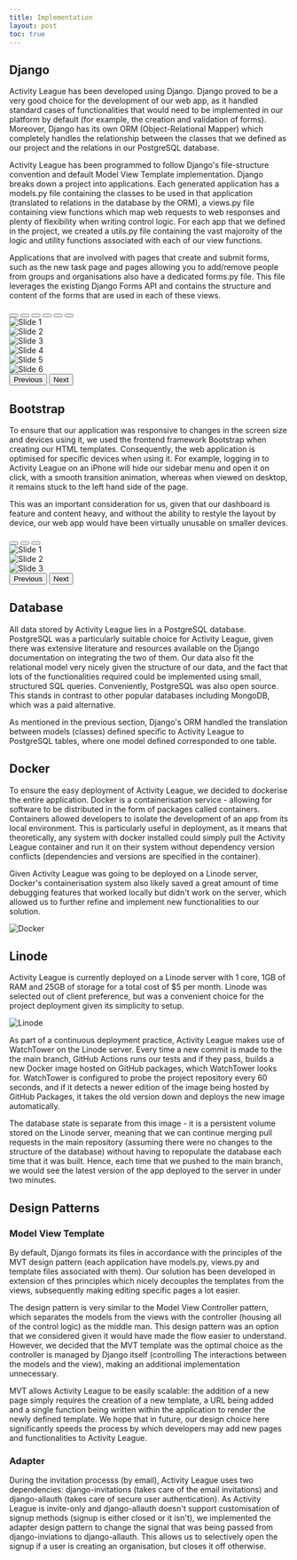 ```yaml
---
title: Implementation
layout: post
toc: true
---
```


## Django
Activity League has been developed using Django. Django proved to be a very good choice for the development of our web app, as it handled standard cases of functionalities
that would need to be implemented in our platform by default (for example, the creation and validation of forms). Moreover, Django has its own ORM (Object-Relational Mapper) which completely
handles the relationship between the classes that we defined as our project and the relations in our PostgreSQL database.

Activity League has been programmed to follow Django's file-structure convention and default Model View Template implementation. Django breaks down a project into applications. Each 
generated application has a models.py file containing the classes to be used in that application (translated to relations in the database by the ORM), a views.py file containing view functions
which map web requests to web responses and plenty of flexibility when writing control logic. For each app that we defined in the project, we created a utils.py file containing the vast majoroity
of the logic and utility functions associated with each of our view functions.

Applications that are involved with pages that create and submit forms, such as the new task page and pages allowing you to add/remove people from groups and organisations also have a dedicated
forms.py file. This file leverages the existing Django Forms API and contains the structure and content of the forms that are used in each of these views.

<div id="carouselDjango" class="carousel carousel-dark slide mb-3" data-bs-ride="carousel">
  <div class="carousel-indicators" style="bottom:-30px">
    <button type="button" data-bs-target="#carouselDjango" data-bs-slide-to="0" class="active" aria-current="true" aria-label="Slide 1"></button>
    <button type="button" data-bs-target="#carouselDjango" data-bs-slide-to="1" aria-label="Slide 2"></button>
    <button type="button" data-bs-target="#carouselDjango" data-bs-slide-to="2" aria-label="Slide 3"></button>
    <button type="button" data-bs-target="#carouselDjango" data-bs-slide-to="3" aria-label="Slide 4"></button>
    <button type="button" data-bs-target="#carouselDjango" data-bs-slide-to="4" aria-label="Slide 5"></button>
    <button type="button" data-bs-target="#carouselDjango" data-bs-slide-to="5" aria-label="Slide 6"></button>
  </div>
  <div class="carousel-inner">
    <div class="carousel-item active">
      <img src="../images/design/django/1.png" class="d-block w-100" alt="Slide 1">
    </div>
    <div class="carousel-item">
      <img src="../images/design/django/2.png" class="d-block w-100" alt="Slide 2">
    </div>
    <div class="carousel-item">
      <img src="../images/design/django/3.png" class="d-block w-100" alt="Slide 3">
    </div>
    <div class="carousel-item">
      <img src="../images/design/django/4.png" class="d-block w-100" alt="Slide 4">
    </div>
    <div class="carousel-item">
      <img src="../images/design/django/5.png" class="d-block w-100" alt="Slide 5">
    </div>
    <div class="carousel-item">
      <img src="../images/design/django/6.png" class="d-block w-100" alt="Slide 6">
    </div>
  </div>
  <button class="carousel-control-prev" type="button" data-bs-target="#carouselDjango" data-bs-slide="prev" style="left:-80px">
    <span class="carousel-control-prev-icon" aria-hidden="true"></span>
    <span class="visually-hidden">Previous</span>
  </button>
  <button class="carousel-control-next" type="button" data-bs-target="#carouselDjango" data-bs-slide="next" style="right:-80px">
    <span class="carousel-control-next-icon" aria-hidden="true"></span>
    <span class="visually-hidden">Next</span>
  </button>
</div>

## Bootstrap
To ensure that our application was responsive to changes in the screen size and devices using it, we used the frontend framework Bootstrap when creating our HTML templates. Consequently, the web application is optimised for specific devices when using it. For example, logging in to Activity League on an iPhone will hide our sidebar menu and open it on click, with a smooth transition animation, whereas when viewed on desktop, it remains stuck to the left hand side of the page.

This was an important consideration for us, given that our dashboard is feature and content heavy, and without the ability to restyle the layout by device, our web app would have been virtually unusable on smaller devices.

<div id="carouselBootstrap" class="carousel carousel-dark slide mb-3" data-bs-ride="carousel">
  <div class="carousel-indicators" style="bottom:-30px">
    <button type="button" data-bs-target="#carouselBootstrap" data-bs-slide-to="0" class="active" aria-current="true" aria-label="Slide 1"></button>
    <button type="button" data-bs-target="#carouselBootstrap" data-bs-slide-to="1" aria-label="Slide 2"></button>
    <button type="button" data-bs-target="#carouselBootstrap" data-bs-slide-to="2" aria-label="Slide 3"></button>
  </div>
  <div class="carousel-inner">
    <div class="carousel-item active">
      <img src="../images/design/bootstrap/1.png" class="d-block w-100" alt="Slide 1">
    </div>
    <div class="carousel-item">
      <img src="../images/design/bootstrap/2.png" class="d-block w-100" alt="Slide 2">
    </div>
    <div class="carousel-item">
      <img src="../images/design/bootstrap/3.png" class="d-block w-100" alt="Slide 3">
    </div>
  </div>
  <button class="carousel-control-prev" type="button" data-bs-target="#carouselBootstrap" data-bs-slide="prev" style="left:-80px">
    <span class="carousel-control-prev-icon" aria-hidden="true"></span>
    <span class="visually-hidden">Previous</span>
  </button>
  <button class="carousel-control-next" type="button" data-bs-target="#carouselBootstrap" data-bs-slide="next" style="right:-80px">
    <span class="carousel-control-next-icon" aria-hidden="true"></span>
    <span class="visually-hidden">Next</span>
  </button>
</div>

## Database
All data stored by Activity League lies in a PostgreSQL database. PostgreSQL was a particularly suitable choice for Activity League, given there was extensive literature and resources available on the Django documentation on integrating the two of them. Our data also fit the relational model very nicely given the structure of our data, and the fact that lots of the functionalities required could be implemented using small, structured SQL queries. Conveniently, PostgreSQL was also open source. This stands in contrast to other popular databases including MongoDB, which was a paid alternative.

As mentioned in the previous section, Django's ORM handled the translation between models (classes) defined specific to Activity League to PostgreSQL tables, where one model defined corresponded to one table.

## Docker
To ensure the easy deployment of Activity League, we decided to dockerise the entire application. Docker is a containerisation service - allowing for software to be distributed in the form of packages called containers. Containers allowed developers to isolate the development of an app from its local environment. This is particularly useful in deployment, as it means that theoretically, any system with docker installed could simply pull the Activity League container and run it on their system without dependency version conflicts (dependencies and versions are specified in the container).

Given Activity League was going to be deployed on a Linode server, Docker's containerisation system also likely saved a great amount of time debugging features that worked locally but didn't work on the server, which allowed us to further refine and implement new functionalities to our solution.

![Docker](../images/design/docker.png)

## Linode
Activity League is currently deployed on a Linode server with 1 core, 1GB of RAM and 25GB of storage for a total cost of $5 per month. Linode was selected out of client preference, but was a convenient choice for the project deployment given its simplicity to setup.

![Linode](../images/design/linode.png)

As part of a continuous deployment practice, Activity League makes use of WatchTower on the Linode server. Every time a new commit is made to the the main branch, GitHub Actions runs our tests and if they pass, builds a new Docker image hosted on GitHub packages, which WatchTower looks for. WatchTower is configured to probe the project repository every 60 seconds, and if it detects a newer edition of the image being hosted by GitHub Packages, it takes the old version down and deploys the new image automatically.

The database state is separate from this image - it is a persistent volume stored on the Linode server, meaning that we can continue merging pull requests in the main repository (assuming there were no changes to the structure of the database) without having to repopulate the database each time that it was built. Hence, each time that we pushed to the main branch, we would see the latest version of the app deployed to the server in under two minutes.

## Design Patterns

### Model View Template
By default, Django formats its files in accordance with the principles of the MVT design pattern (each application have models.py, views.py and template files associated with them). Our solution has been developed in extension of thes principles which nicely decouples the templates from the views, subsequently making editing specific pages a lot easier.

The design pattern is very similar to the Model View Controller pattern, which separates the models from the views with the controller (housing all of the control logic) as the middle man. This design pattern was an option that we considered given it would have made the flow easier to understand. However, we decided that the MVT template was the optimal choice as the controller is managed by Django itself (controlling The interactions between the models and the view), making an additional implementation unnecessary.

MVT allows Activity League to be easily scalable: the addition of a new page simply requires the creation of a new template, a URL being added and a single function being written within the application to render the newly defined template. We hope that in future, our design choice here significantly speeds the process by which developers may add new pages and functionalities to Activity League.

### Adapter
During the invitation processs (by email), Activity League uses two dependencies: django-invitations (takes care of the email invitations) and django-allauth (takes care of secure user authentication). As Activity League is invite-only and django-allauth doesn't support customisation of signup methods (signup is either closed or it isn't), we implemented the adapter design pattern to change the signal that was being passed from django-inviations to django-allauth. This allows us to selectively open the signup if a user is creating an organisation, but closes it off otherwise.

